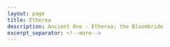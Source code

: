 ```yaml
---
layout: page
title: Etherea
description: Ancient One - Etherea; the Bloombride
excerpt_separator: <!--more-->
---
```

